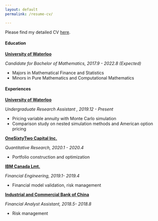 ```yaml
---
layout: default
permalink: /resume-cv/

---
```


Please find my detailed CV [here](/resume.pdf).



#### Education

**[University of Waterloo](https://uwaterloo.ca/)**

*Candidate for Bachelor of Mathematics, 2017.9 - 2022.8 (Expected)*

- Majors in Mathematical Finance and Statistics
- Minors in Pure Mathematics and Computational Mathematics



#### Experiences

**[University of Waterloo](https://uwaterloo.ca/)**

*Undergraduate Research Assistant , 2019.12 - Present*

- Pricing variable annuity with Monte Carlo simulation
- Comparison study on nested simulation methods and American option pricing 

**[OneSixtyTwo Capital Inc.](https://onesixtytwocapital.com/)** 

*Quantitative Research, 2020.1 - 2020.4*

- Portfolio construction and optimization

**[IBM Canada Lmt.](https://www.ibm.com/ca-en)**

*Financial Engineering, 2019.1- 2019.4*

- Financial model validation, risk management

**[Industrial and Commercial Bank of China](http://www.icbc-ltd.com/icbcltd/en/)**

*Financial Analyst Assistant, 2018.5- 2018.8*

- Risk management